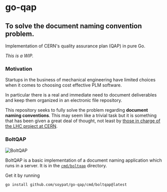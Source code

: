 # go-qap
To solve the document naming convention problem.
---

Implementation of CERN's quality assurance plan (QAP) in pure Go.

_This is a WIP._


### Motivation
Startups in the business of mechanical engineering have limited choices
when it comes to choosing cost effective PLM software.

In particular there is a real and immediate need to document deliverables
and keep them organized in an electronic file repository.

This repository seeks to fully solve the problem regarding 
**document naming conventions**. This may seem like a trivial task but it is something
that has been given a great deal of thought, not least by [those in charge of
the LHC project at CERN](https://edms.cern.ch/ui/file/103547/1.1/QAp202rev1-2.pdf).

### BoltQAP

![BoltQAP](https://user-images.githubusercontent.com/26156425/175828863-e1324e25-7b4a-4f12-964d-db4c6e11fa8c.png)

BoltQAP is a basic implementation of a document naming application which runs in a server. It is in the [`cmd/boltqap`](./cmd/boltqap/) directory.

Get it by running

```sh
go install github.com/soypat/go-qap/cmd/boltqap@latest
```

